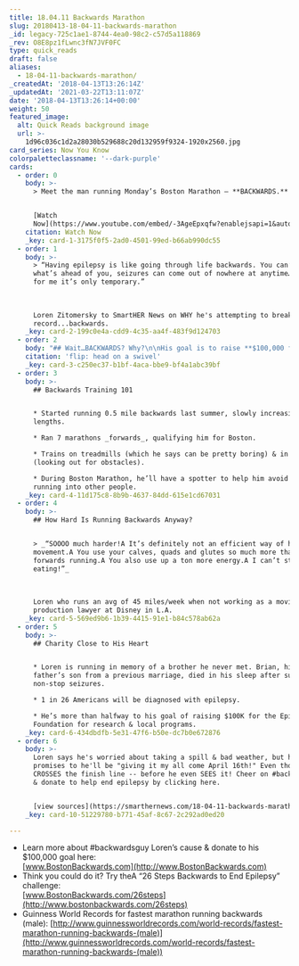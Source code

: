 ```yaml
---
title: 18.04.11 Backwards Marathon
slug: 20180413-18-04-11-backwards-marathon
_id: legacy-725c1ae1-8744-4ea0-98c2-c57d5a118869
_rev: O8E8pz1fLwnc3fN7JVF0FC
type: quick_reads
draft: false
aliases:
  - 18-04-11-backwards-marathon/
_createdAt: '2018-04-13T13:26:14Z'
_updatedAt: '2021-03-22T13:11:07Z'
date: '2018-04-13T13:26:14+00:00'
weight: 50
featured_image:
  alt: Quick Reads background image
  url: >-
    1d96c036c1d2a28030b529688c20d132959f9324-1920x2560.jpg
card_series: Now You Know
colorpaletteclassname: '--dark-purple'
cards:
  - order: 0
    body: >-
      > Meet the man running Monday’s Boston Marathon – **BACKWARDS.**


      [Watch
      Now](https://www.youtube.com/embed/-3AgeEpxqfw?enablejsapi=1&autoplay=1&rel=0)
    citation: Watch Now
    _key: card-1-3175f0f5-2ad0-4501-99ed-b66ab990dc55
  - order: 1
    body: >-
      > “Having epilepsy is like going through life backwards. You can’t see
      what’s ahead of you, seizures can come out of nowhere at anytime… Though
      for me it’s only temporary.”  
        
        
        
      Loren Zitomersky to SmartHER News on WHY he's attempting to break a world
      record...backwards.
    _key: card-2-199c0e4a-cdd9-4c35-aa4f-483f9d124703
  - order: 2
    body: "## Wait…BACKWARDS? Why?\n\nHis goal is to raise **$100,000 for the Epilepsy Foundation** a\x14 and break the **world record for the fastest marathon (26.2 miles) ever run backwardsA** in less than 3 hours, 43 mins & 39 seconds**.**\n\n(For those keeping tabs, that’d be about anA **8:30 min/mile** avg pace!)\n\nflip: head on a swivel"
    citation: 'flip: head on a swivel'
    _key: card-3-c250ec37-b1bf-4aca-bbe9-bf4a1abc39bf
  - order: 3
    body: >-
      ## Backwards Training 101


      * Started running 0.5 mile backwards last summer, slowly increasing run
      lengths.

      * Ran 7 marathons _forwards_, qualifying him for Boston.

      * Trains on treadmills (which he says can be pretty boring) & in parks
      (looking out for obstacles).

      * During Boston Marathon, he’ll have a spotter to help him avoid spills or
      running into other people.
    _key: card-4-11d175c8-8b9b-4637-84dd-615e1cd67031
  - order: 4
    body: >-
      ## How Hard Is Running Backwards Anyway?


      > _“SOOOO much harder!A It’s definitely not an efficient way of human
      movement.A You use your calves, quads and glutes so much more than
      forwards running.A You also use up a ton more energy.A I can’t stop
      eating!”_  
        
        
        
      Loren who runs an avg of 45 miles/week when not working as a movie
      production lawyer at Disney in L.A.
    _key: card-5-569ed9b6-1b39-4415-91e1-b84c578ab62a
  - order: 5
    body: >-
      ## Charity Close to His Heart


      * Loren is running in memory of a brother he never met. Brian, his
      father’s son from a previous marriage, died in his sleep after suffering
      non-stop seizures.

      * 1 in 26 Americans will be diagnosed with epilepsy.

      * He’s more than halfway to his goal of raising $100K for the Epilepsy
      Foundation for research & local programs.
    _key: card-6-434dbdfb-5e31-47f6-b50e-dc7b0e672876
  - order: 6
    body: >-
      Loren says he's worried about taking a spill & bad weather, but he
      promises to he'll be "giving it my all come April 16th!" Even though he
      CROSSES the finish line -- before he even SEES it! Cheer on #backwardsguy
      & donate to help end epilepsy by clicking here.


      [view sources](https://smarthernews.com/18-04-11-backwards-marathon/)
    _key: card-10-51229780-b771-45af-8c67-2c292ad0ed20

---
```

* Learn more about #backwardsguy Loren’s cause & donate to his $100,000 goal here:  
[www.BostonBackwards.com](http://www.BostonBackwards.com)
* Think you could do it? Try theA “26 Steps Backwards to End Epilepsy” challenge:  
[www.BostonBackwards.com/26steps](http://www.bostonbackwards.com/26steps)
* Guinness World Records for fastest marathon running backwards (male): [http://www.guinnessworldrecords.com/world-records/fastest-marathon-running-backwards-(male)](http://www.guinnessworldrecords.com/world-records/fastest-marathon-running-backwards-(male))